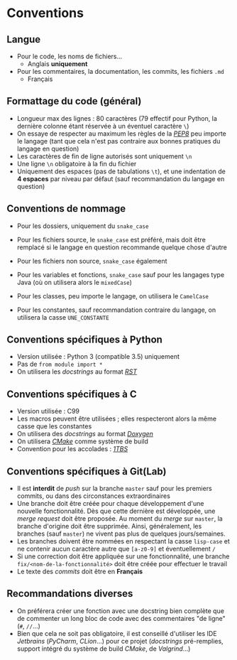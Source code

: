 # Conventions

## Langue

+ Pour le code, les noms de fichiers...
    - Anglais **uniquement**
+ Pour les commentaires, la documentation, les commits, les fichiers `.md`
    - Français

## Formattage du code (général)

+ Longueur max des lignes : 80 caractères (79 effectif pour Python, la dernière colonne étant réservée à un éventuel caractère `\`)
+ On essaye de respecter au maximum les règles de la [*PEP8*](https://www.python.org/dev/peps/pep-0008/) peu importe le langage (tant que cela n'est pas contraire aux bonnes pratiques du langage en question)
+ Les caractères de fin de ligne autorisés sont uniquement `\n`
+ Une ligne `\n` obligatoire à la fin du fichier
+ Uniquement des espaces (pas de tabulations `\t`), et une indentation de **4 espaces** par niveau par défaut (sauf recommandation du langage en question)

## Conventions de nommage

+ Pour les dossiers, uniquement du `snake_case`
+ Pour les fichiers source, le `snake_case` est préféré, mais doit être remplacé si le langage en question recommande quelque chose d'autre
+ Pour les fichiers non source, `snake_case` également


+ Pour les variables et fonctions, `snake_case` sauf pour les langages type Java (où on utilisera alors le `mixedCase`)
+ Pour les classes, peu importe le langage, on utilisera le `CamelCase`
+ Pour les constantes, sauf recommandation contraire du langage, on utilisera la casse `UNE_CONSTANTE`

## Conventions spécifiques à Python

+ Version utilisée : Python 3 (compatible 3.5) uniquement
+ Pas de `from module import *`
+ On utilisera les *docstrings* au format [*RST*](https://www.python.org/dev/peps/pep-0287/)

## Conventions spécifiques à C

+ Version utilisée : C99
+ Les macros peuvent être utilisées ; elles respecteront alors la même casse que les constantes
+ On utilisera des *docstrings* au format [*Doxygen*](http://www.doxygen.nl/manual/docblocks.html)
+ On utilisera [*CMake*](https://cmake.org/) comme système de build
+ Convention pour les accolades : [*1TBS*](https://en.wikipedia.org/wiki/Indentation_style#Variant:_1TBS_(OTBS))

## Conventions spécifiques à Git(Lab)

+ Il est **interdit** de *push* sur la branche `master` sauf pour les premiers commits, ou dans des circonstances extraordinaires
+ Une branche doit être créée pour chaque développement d'une nouvelle fonctionnalité. Dès que cette dernière est développée, une *merge request* doit être proposée. Au moment du *merge* sur `master`, la branche d'origine doit être supprimée. Ainsi, généralement, les branches (sauf `master`) ne vivent pas plus de quelques jours/semaines.
+ Les branches doivent être nommées en respectant la casse `lisp-case` et ne contenir aucun caractère autre que `[a-z0-9]` et éventuellement `/`
+ Si une correction doit être appliquée sur une fonctionnalité, une branche `fix/<nom-de-la-fonctionnalité>` doit être créée pour effectuer le travail
+ Le texte des *commits* doit être en **Français**

## Recommandations diverses

+ On préférera créer une fonction avec une docstring bien complète que de commenter un long bloc de code avec des commentaires "de ligne" (`#`, `//`...)
+ Bien que cela ne soit pas obligatoire, il est conseillé d'utiliser les IDE *Jetbrains* (*PyCharm*, *CLion*...) pour ce projet (*docstrings* pré-remplies, support intégré du système de build *CMake*, de *Valgrind*...)
